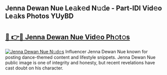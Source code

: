 ## Jenna Dewan Nue Le𝚊k𝚎d N𝚞𝚍e - Part-IDI Vid𝚎o Le𝚊ks Photos YUyBD

# <h2><a href="http://fbaj8q.evod.top/?m=Jenna+Dewan+Nue">🔗 👉🔴 Jenna Dewan Nue Vid𝚎o Ph𝚘t𝚘s</a></h2>

[![Jenna Dewan Nue N𝚞d𝚎s](https://i.imgur.com/8V9OHl7.gif)](http://fbaj8q.evod.top/?m=Jenna+Dewan+Nue)
Influencer Jenna Dewan Nue known for posting dance-themed content and lifestyle snippets. Jenna Dewan Nue public image is one of integrity and honesty, but recent revelations have cast doubt on his character. 
